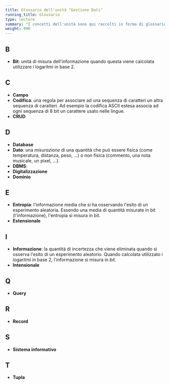 ```yaml
---
title: Glossario dell'unità "Gestione Dati"
running_title: Glossario
type: lecture
summary: "I concetti dell'unità sono qui raccolti in forma di glossario"
weight: 990
---
```

## B
* **Bit**: unità di misura dell'informazione quando questa viene calcolata utilizzare i logaritmi in base 2.

## C
* **Campo**
* **Codifica**: una regola per associare ad una sequenza di caratteri un altra sequenza di caratteri. Ad esempio la codifica ASCII estesa associa ad ogni sequenza di 8 bit un carattere usato nelle lingue.
* **CRUD**

## D
* **Database**
* **Dato**: una *misurazione* di una quantità che può essere fisica (come temperatura, distanza, peso, ...) o non fisica (commento, una nota musicale, un pixel, ...).
* **DBMS**:
* **Digitalizzazione**
* **Dominio**

## E
* **Entropia**: l'informazione media che si ha osservando l'esito di un esperimento aleatoria. Essendo una media di quantità misurate in bit (l'informazione), l'entropia si misura in bit.
* **Estensionale**

## I
* **Informazione**: la quantità di incertezza che viene eliminata quando si osserva l'esito di un esperimento aleatorio. Quando calcolata utilizzato i logaritmi in base 2, l'informazione si misura in *bit*.
* **Intensionale**

## Q
* **Query**

## R
* **Record**

## S
* **Sistema informativo**

## T
* **Tupla**

